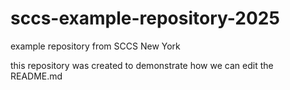 # sccs-example-repository-2025
example repository from SCCS New York

this repository was created to demonstrate how we can edit the README.md